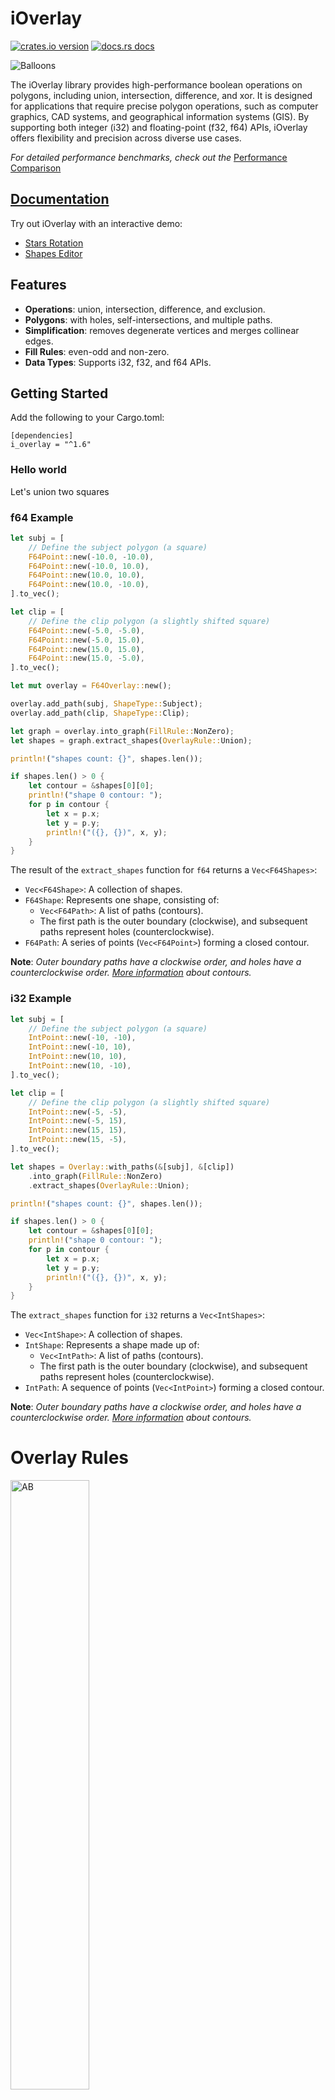 # iOverlay

[![crates.io version](https://img.shields.io/crates/v/i_overlay.svg)](https://crates.io/crates/i_overlay)
[![docs.rs docs](https://docs.rs/i_overlay/badge.svg)](https://docs.rs/i_overlay)

![Balloons](readme/balloons.svg)

The iOverlay library provides high-performance boolean operations on polygons, including union, intersection, difference, and xor. It is designed for applications that require precise polygon operations, such as computer graphics, CAD systems, and geographical information systems (GIS). By supporting both integer (i32) and floating-point (f32, f64) APIs, iOverlay offers flexibility and precision across diverse use cases.  

*For detailed performance benchmarks, check out the* [Performance Comparison](https://ishape-rust.github.io/iShape-js/overlay/performance/performance.html)


## [Documentation](https://ishape-rust.github.io/iShape-js/overlay/stars_demo.html)
Try out iOverlay with an interactive demo:

- [Stars Rotation](https://ishape-rust.github.io/iShape-js/overlay/stars_demo.html)
- [Shapes Editor](https://ishape-rust.github.io/iShape-js/overlay/shapes_editor.html)



## Features

- **Operations**: union, intersection, difference, and exclusion.
- **Polygons**: with holes, self-intersections, and multiple paths.
- **Simplification**: removes degenerate vertices and merges collinear edges.
- **Fill Rules**: even-odd and non-zero.
- **Data Types**: Supports i32, f32, and f64 APIs.

## Getting Started

Add the following to your Cargo.toml:
```
[dependencies]
i_overlay = "^1.6"
```

### Hello world

Let's union two squares

### f64 Example ###

```rust
let subj = [
    // Define the subject polygon (a square)
    F64Point::new(-10.0, -10.0),
    F64Point::new(-10.0, 10.0),
    F64Point::new(10.0, 10.0),
    F64Point::new(10.0, -10.0),
].to_vec();

let clip = [
    // Define the clip polygon (a slightly shifted square)
    F64Point::new(-5.0, -5.0),
    F64Point::new(-5.0, 15.0),
    F64Point::new(15.0, 15.0),
    F64Point::new(15.0, -5.0),
].to_vec();

let mut overlay = F64Overlay::new();

overlay.add_path(subj, ShapeType::Subject);
overlay.add_path(clip, ShapeType::Clip);

let graph = overlay.into_graph(FillRule::NonZero);
let shapes = graph.extract_shapes(OverlayRule::Union);

println!("shapes count: {}", shapes.len());

if shapes.len() > 0 {
    let contour = &shapes[0][0];
    println!("shape 0 contour: ");
    for p in contour {
        let x = p.x;
        let y = p.y;
        println!("({}, {})", x, y);
    }
}
```
The result of the `extract_shapes` function for `f64` returns a `Vec<F64Shapes>`:

- `Vec<F64Shape>`: A collection of shapes.
- `F64Shape`: Represents one shape, consisting of:
  - `Vec<F64Path>`: A list of paths (contours).
  - The first path is the outer boundary (clockwise), and subsequent paths represent holes (counterclockwise).
- `F64Path`: A series of points (`Vec<F64Point>`) forming a closed contour.

**Note**: _Outer boundary paths have a clockwise order, and holes have a counterclockwise order. [More information](https://ishape-rust.github.io/iShape-js/overlay/contours/contours.html) about contours._


### i32 Example ###

```rust
let subj = [
    // Define the subject polygon (a square)
    IntPoint::new(-10, -10),
    IntPoint::new(-10, 10),
    IntPoint::new(10, 10),
    IntPoint::new(10, -10),
].to_vec();

let clip = [
    // Define the clip polygon (a slightly shifted square)
    IntPoint::new(-5, -5),
    IntPoint::new(-5, 15),
    IntPoint::new(15, 15),
    IntPoint::new(15, -5),
].to_vec();

let shapes = Overlay::with_paths(&[subj], &[clip])
    .into_graph(FillRule::NonZero)
    .extract_shapes(OverlayRule::Union);

println!("shapes count: {}", shapes.len());

if shapes.len() > 0 {
    let contour = &shapes[0][0];
    println!("shape 0 contour: ");
    for p in contour {
        let x = p.x;
        let y = p.y;
        println!("({}, {})", x, y);
    }
}
```
The `extract_shapes` function for `i32` returns a `Vec<IntShapes>`:

- `Vec<IntShape>`: A collection of shapes.
- `IntShape`: Represents a shape made up of:
  - `Vec<IntPath>`: A list of paths (contours).
  - The first path is the outer boundary (clockwise), and subsequent paths represent holes (counterclockwise).
- `IntPath`: A sequence of points (`Vec<IntPoint>`) forming a closed contour.

**Note**: _Outer boundary paths have a clockwise order, and holes have a counterclockwise order. [More information](https://ishape-rust.github.io/iShape-js/overlay/contours/contours.html) about contours._

# Overlay Rules

<img src="readme/ab.svg" alt="AB" style="width:50%;">

### Union, A or B
<img src="readme/union.svg" alt="Union" style="width:50%;">

### Intersection, A and B
<img src="readme/intersection.svg" alt="Intersection" style="width:50%;">

### Difference, A - B
<img src="readme/difference_ab.svg" alt="Difference" style="width:50%;">

### Inverse Difference, B - A
<img src="readme/difference_ba.svg" alt="Inverse Difference" style="width:50%;">

### Exclusion, A xor B
<img src="readme/exclusion.svg" alt="Exclusion" style="width:50%;">
